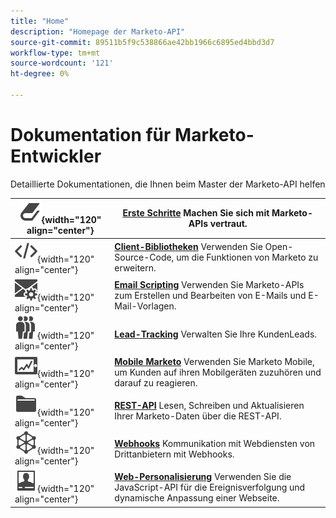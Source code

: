 ```yaml
---
title: "Home"
description: "Homepage der Marketo-API"
source-git-commit: 89511b5f9c538866ae42bb1966c6895ed4bbd3d7
workflow-type: tm+mt
source-wordcount: '121'
ht-degree: 0%

---
```



# Dokumentation für Marketo-Entwickler

Detaillierte Dokumentationen, die Ihnen beim Master der Marketo-API helfen

| ![Erste Schritte](assets/Smock_Book_18_N.svg){width="120" align="center"} | [**Erste Schritte**](getting-started.md)  Machen Sie sich mit Marketo-APIs vertraut. |
|---|---|
| ![Client-Bibliotheken](assets/Smock_Code_18_N.svg){width="120" align="center"} | [**Client-Bibliotheken**](https://github.com/Marketo/Community-Supported-Client-Libraries) Verwenden Sie Open-Source-Code, um die Funktionen von Marketo zu erweitern. |
| ![Email Scripting](assets/Smock_EmailGear_18_N.svg){width="120" align="center"} | [**Email Scripting**](rest-api/emails.md) Verwenden Sie Marketo-APIs zum Erstellen und Bearbeiten von E-Mails und E-Mail-Vorlagen. |
| ![Lead-Tracking](assets/Smock_PeopleGroup_18_N.svg){width="120" align="center"} | [**Lead-Tracking**](javascript-api/lead-tracking.md) Verwalten Sie Ihre KundenLeads. |
| ![Mobile Marketo](assets/Smock_MobileServices_18_N.svg){width="120" align="center"} | [**Mobile Marketo**](mobile/mobile.md) Verwenden Sie Marketo Mobile, um Kunden auf ihren Mobilgeräten zuzuhören und darauf zu reagieren. |
| ![REST-API](assets/Smock_AppleFiles_18_N.svg){width="120" align="center"} | [**REST-API**](https://developer.adobe.com/marketo-apis/) Lesen, Schreiben und Aktualisieren Ihrer Marketo-Daten über die REST-API. |
| ![Webhooks](assets/Smock_SocialNetwork_18_N.svg){width="120" align="center"} | [**Webhooks**](webhooks/webhooks.md) Kommunikation mit Webdiensten von Drittanbietern mit Webhooks. |
| ![Web-Personalisierung](assets/Smock_PersonalizationField_18_N.svg){width="120" align="center"} | [**Web-Personalisierung**](javascript-api/web-personalization.md) Verwenden Sie die JavaScript-API für die Ereignisverfolgung und dynamische Anpassung einer Webseite. |
